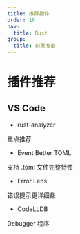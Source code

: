 ```yaml
---
title: 推荐插件
order: 10
nav:
  title: Rust
group:
  title: 前置准备
---
```


# 插件推荐

## VS Code

- rust-analyzer

重点推荐

- Event Better TOML

支持 .toml 文件完整特性

- Error Lens

错误提示更详细些

- CodeLLDB

Debugger 程序
